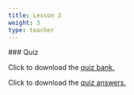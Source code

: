 ```yaml
---
title: Lesson 3
weight: 3
type: teacher
---
```

<teacher>
### Quiz

Click to download the <a href="https://docs.google.com/document/d/1ACQfTfxsJg1gMHWhJL6ts760lj-yI9PCNdpgv6BJyDs/edit?usp=sharing" target="_blank">quiz bank.</a>

Click to download the <a href="https://docs.google.com/document/d/1WdSfQuJTXT-bbyCiCSRBcoQWpLylxdSvo8Vd99iFobA/edit?usp=sharing" target="_blank">quiz answers.</a>
</teacher>
